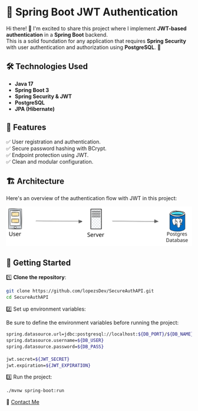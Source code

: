 # 🔐 Spring Boot JWT Authentication

Hi there! 👋 I'm excited to share this project where I implement **JWT-based authentication** in a **Spring Boot** backend.  
This is a solid foundation for any application that requires **Spring Security** with user authentication and authorization using **PostgreSQL**. 🚀

## 🛠️ Technologies Used
- **Java 17**
- **Spring Boot 3**
- **Spring Security & JWT**
- **PostgreSQL**
- **JPA (Hibernate)**

## 📌 Features
✅ User registration and authentication.  
✅ Secure password hashing with BCrypt.  
✅ Endpoint protection using JWT.  
✅ Clean and modular configuration.

## 🏗️ Architecture
Here's an overview of the authentication flow with JWT in this project:

![Architecture Diagram](docs/basic-api.svg)

## 🚀 Getting Started

1️⃣ **Clone the repository**:

```bash
git clone https://github.com/lopezsDev/SecureAuthAPI.git
cd SecureAuthAPI
```
2️⃣ Set up environment variables:

Be sure to define the environment variables before running the project:
```bash
spring.datasource.url=jdbc:postgresql://localhost:${DB_PORT}/${DB_NAME}
spring.datasource.username=${DB_USER}
spring.datasource.password=${DB_PASS}

jwt.secret=${JWT_SECRET}
jwt.expiration=${JWT_EXPIRATION}
```

3️⃣ Run the project:

```bash
./mvnw spring-boot:run
```

📩 [Contact Me](mailto:lopezs.dev@gmail.com)
